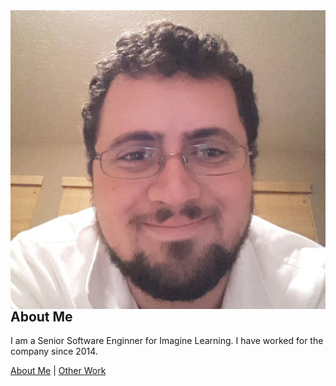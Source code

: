 <img align="right" src="compressed_square_profile.jpg" />

## About Me

I am a Senior Software Enginner for Imagine Learning. I have worked for the company since 2014.

[About Me](index.md) | [Other Work](other_work.md)
